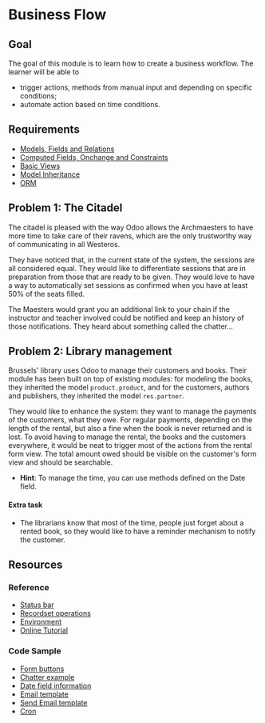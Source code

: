 # Business Flow

## Goal

The goal of this module is to learn how to create a business workflow. The learner will be able to

* trigger actions, methods from manual input and depending on specific conditions;
* automate action based on time conditions.


## Requirements

* [Models, Fields and Relations](../01-models)
* [Computed Fields, Onchange and Constraints](../02-fields)
* [Basic Views](../03-views)
* [Model Inheritance](../04-model-inheritance)
* [ORM](../09-orm)


## Problem 1: The Citadel

The citadel is pleased with the way Odoo allows the Archmaesters to have more
time to take care of their ravens, which are the only trustworthy way of
communicating in all Westeros.

They have noticed that, in the current state of the system, the sessions are all
considered equal. They would like to differentiate sessions that are in
preparation from those that are ready to be given. They would love to have a way
to automatically set sessions as confirmed when you have at least 50% of the
seats filled.

The Maesters would grant you an additional link to your chain if the instructor
and teacher involved could be notified and keep an history of those
notifications. They heard about something called the chatter...


## Problem 2: Library management

Brussels' library uses Odoo to manage their customers and books. Their module
has been built on top of existing modules: for modeling the books, they
inherited the model `product.product`, and for the customers, authors and
publishers, they inherited the model `res.partner`.

They would like to enhance the system: they want to manage the payments of the
customers, what they owe. For regular payments, depending on the length of the
rental, but also a fine when the book is never returned and is lost. To avoid
having to manage the rental, the books and the customers everywhere, it would be
neat to trigger most of the actions from the rental form view. The total amount
owed should be visible on the customer's form view and should be searchable.

- **Hint**: To manage the time, you can use methods defined on the Date field.

#### Extra task

* The librarians know that most of the time, people just forget about a rented
  book, so they would like to have a reminder mechanism to notify the customer.


## Resources

### Reference


* [Status bar](http://www.odoo.com/documentation/9.0/reference/views.html#the-status-bar)
* [Recordset operations](http://www.odoo.com/documentation/9.0/reference/orm.html#other-recordset-operations)
* [Environment](http://www.odoo.com/documentation/9.0/reference/orm.html#environment)
* [Online Tutorial](http://www.odoo.com/documentation/9.0/howtos/backend.html#build-an-odoo-module)

### Code Sample

* [Form buttons](https://github.com/odoo/odoo/blob/d88aa53/addons/account/views/account_invoice_view.xml#L217)
* [Chatter example](https://github.com/odoo/odoo/blob/d88aa53/addons/event/views/event_views.xml#L136)
* [Date field information](https://github.com/odoo/odoo/blob/d88aa53/openerp/fields.py#L1335)
* [Email template](https://github.com/odoo/odoo/blob/d88aa53/addons/event/data/email_template_data.xml)
* [Send Email template](https://github.com/odoo/odoo/blob/d88aa53/addons/event/models/event.py#L260)
* [Cron](https://github.com/odoo/odoo/blob/d88aa53/addons/membership/membership_data.xml)
